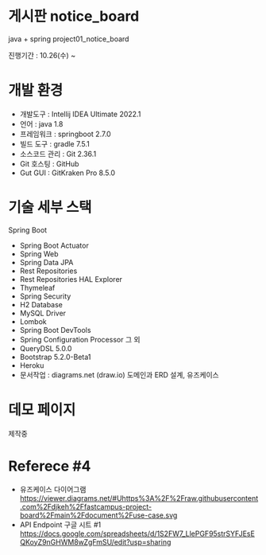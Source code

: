 # 게시판 notice_board
java + spring project01_notice_board

진행기간 : 10.26(수) ~ 
# 개발 환경
- 개발도구 : Intellij IDEA Ultimate 2022.1
- 언어 : java 1.8
- 프레임워크 : springboot 2.7.0
- 빌드 도구 : gradle 7.5.1
- 소스코드 관리 : Git 2.36.1
- Git 호스팅 : GitHub
- Gut GUI : GitKraken Pro 8.5.0
# 기술 세부 스택
Spring Boot
- Spring Boot Actuator
- Spring Web
- Spring Data JPA
- Rest Repositories
- Rest Repositories HAL Explorer
- Thymeleaf
- Spring Security
- H2 Database
- MySQL Driver
- Lombok
- Spring Boot DevTools
- Spring Configuration Processor
그 외
- QueryDSL 5.0.0
- Bootstrap 5.2.0-Beta1
- Heroku
- 문서작업 : diagrams.net (draw.io) 도메인과 ERD 설계, 유즈케이스
# 데모 페이지
제작중
# Referece #4
- 유즈케이스 다이어그램
https://viewer.diagrams.net/#Uhttps%3A%2F%2Fraw.githubusercontent.com%2Fdjkeh%2Ffastcampus-project-board%2Fmain%2Fdocument%2Fuse-case.svg
- API Endpoint 구글 시트 #1
https://docs.google.com/spreadsheets/d/1S2FW7_LlePGF95strSYFJEsEQKoyZ9nGHWM8wZgFmSU/edit?usp=sharing

